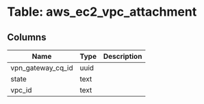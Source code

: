 
# Table: aws_ec2_vpc_attachment

## Columns
| Name        | Type           | Description  |
| ------------- | ------------- | -----  |
|vpn_gateway_cq_id|uuid||
|state|text||
|vpc_id|text||
